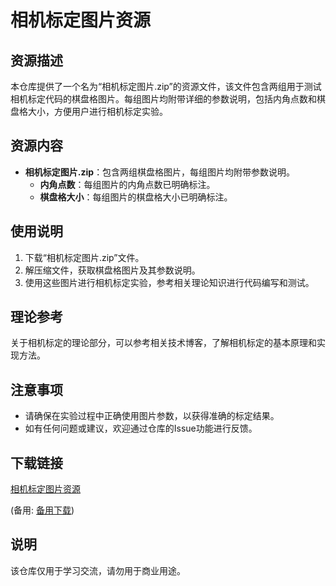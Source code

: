# 相机标定图片资源

## 资源描述

本仓库提供了一个名为“相机标定图片.zip”的资源文件，该文件包含两组用于测试相机标定代码的棋盘格图片。每组图片均附带详细的参数说明，包括内角点数和棋盘格大小，方便用户进行相机标定实验。

## 资源内容

- **相机标定图片.zip**：包含两组棋盘格图片，每组图片均附带参数说明。
  - **内角点数**：每组图片的内角点数已明确标注。
  - **棋盘格大小**：每组图片的棋盘格大小已明确标注。

## 使用说明

1. 下载“相机标定图片.zip”文件。
2. 解压缩文件，获取棋盘格图片及其参数说明。
3. 使用这些图片进行相机标定实验，参考相关理论知识进行代码编写和测试。

## 理论参考

关于相机标定的理论部分，可以参考相关技术博客，了解相机标定的基本原理和实现方法。

## 注意事项

- 请确保在实验过程中正确使用图片参数，以获得准确的标定结果。
- 如有任何问题或建议，欢迎通过仓库的Issue功能进行反馈。

## 下载链接
[相机标定图片资源](https://pan.quark.cn/s/f4d023c04cda) 

(备用: [备用下载](https://pan.baidu.com/s/1DoscQJbqaYQXubBhpJ3fOQ?pwd=1234))

## 说明

该仓库仅用于学习交流，请勿用于商业用途。
